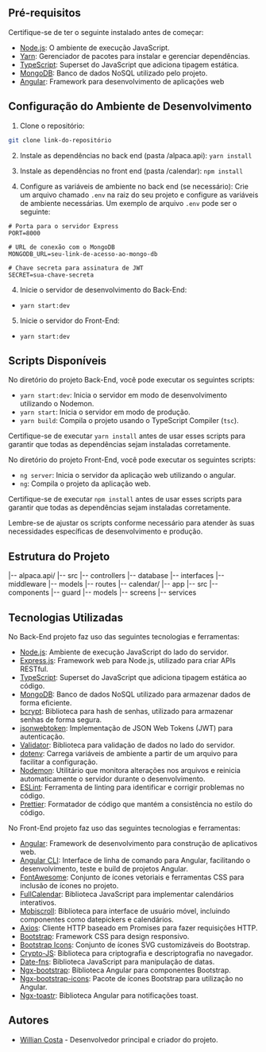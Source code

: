 ## Pré-requisitos

Certifique-se de ter o seguinte instalado antes de começar:

- [Node.js](https://nodejs.org/): O ambiente de execução JavaScript.
- [Yarn](https://yarnpkg.com/): Gerenciador de pacotes para instalar e gerenciar dependências.
- [TypeScript](https://www.typescriptlang.org/): Superset do JavaScript que adiciona tipagem estática.
- [MongoDB](https://www.mongodb.com/): Banco de dados NoSQL utilizado pelo projeto.
- [Angular](https://angular.io/): Framework para desenvolvimento de aplicações web

## Configuração do Ambiente de Desenvolvimento

1. Clone o repositório:

```bash
git clone link-do-repositório
```

2. Instale as dependências no back end (pasta /alpaca.api):
`yarn install`

3. Instale as dependências no front end (pasta /calendar):
`npm install`

4. Configure as variáveis de ambiente no back end (se necessário):
Crie um arquivo chamado `.env` na raiz do seu projeto e configure as variáveis de ambiente necessárias. Um exemplo de arquivo `.env` pode ser o seguinte:

```
# Porta para o servidor Express
PORT=8000

# URL de conexão com o MongoDB
MONGODB_URL=seu-link-de-acesso-ao-mongo-db

# Chave secreta para assinatura de JWT
SECRET=sua-chave-secreta
```

4. Inicie o servidor de desenvolvimento do Back-End:
- `yarn start:dev`

5. Inicie o servidor do Front-End:
- `yarn start:dev`

## Scripts Disponíveis

No diretório do projeto Back-End, você pode executar os seguintes scripts:

- `yarn start:dev`: Inicia o servidor em modo de desenvolvimento utilizando o Nodemon.
- `yarn start`: Inicia o servidor em modo de produção.
- `yarn build`: Compila o projeto usando o TypeScript Compiler (`tsc`).

Certifique-se de executar `yarn install` antes de usar esses scripts para garantir que todas as dependências sejam instaladas corretamente.

No diretório do projeto Front-End, você pode executar os seguintes scripts:

- `ng server`: Inicia o servidor da aplicação web utilizando o angular.
- `ng`: Compila o projeto da aplicação web.

Certifique-se de executar `npm install` antes de usar esses scripts para garantir que todas as dependências sejam instaladas corretamente.

Lembre-se de ajustar os scripts conforme necessário para atender às suas necessidades específicas de desenvolvimento e produção.

## Estrutura do Projeto

|-- alpaca.api/
  |-- src
    |-- controllers
    |-- database
    |-- interfaces
    |-- middleware
    |-- models
    |-- routes
|-- calendar/
  |-- app
    |-- src
    |-- components
    |-- guard
    |-- models
    |-- screens
    |-- services


## Tecnologias Utilizadas

No Back-End projeto faz uso das seguintes tecnologias e ferramentas:

- [Node.js](https://nodejs.org/): Ambiente de execução JavaScript do lado do servidor.
- [Express.js](https://expressjs.com/): Framework web para Node.js, utilizado para criar APIs RESTful.
- [TypeScript](https://www.typescriptlang.org/): Superset do JavaScript que adiciona tipagem estática ao código.
- [MongoDB](https://www.mongodb.com/): Banco de dados NoSQL utilizado para armazenar dados de forma eficiente.
- [bcrypt](https://www.npmjs.com/package/bcrypt): Biblioteca para hash de senhas, utilizado para armazenar senhas de forma segura.
- [jsonwebtoken](https://www.npmjs.com/package/jsonwebtoken): Implementação de JSON Web Tokens (JWT) para autenticação.
- [Validator](https://www.npmjs.com/package/validator): Biblioteca para validação de dados no lado do servidor.
- [dotenv](https://www.npmjs.com/package/dotenv): Carrega variáveis de ambiente a partir de um arquivo para facilitar a configuração.
- [Nodemon](https://www.npmjs.com/package/nodemon): Utilitário que monitora alterações nos arquivos e reinicia automaticamente o servidor durante o desenvolvimento.
- [ESLint](https://eslint.org/): Ferramenta de linting para identificar e corrigir problemas no código.
- [Prettier](https://prettier.io/): Formatador de código que mantém a consistência no estilo do código.

No Front-End projeto faz uso das seguintes tecnologias e ferramentas:

- [Angular](https://angular.io/): Framework de desenvolvimento para construção de aplicativos web.
- [Angular CLI](https://cli.angular.io/): Interface de linha de comando para Angular, facilitando o desenvolvimento, teste e build de projetos Angular.
- [FontAwesome](https://fontawesome.com/): Conjunto de ícones vetoriais e ferramentas CSS para inclusão de ícones no projeto.
- [FullCalendar](https://fullcalendar.io/): Biblioteca JavaScript para implementar calendários interativos.
- [Mobiscroll](https://mobiscroll.com/): Biblioteca para interface de usuário móvel, incluindo componentes como datepickers e calendários.
- [Axios](https://axios-http.com/): Cliente HTTP baseado em Promises para fazer requisições HTTP.
- [Bootstrap](https://getbootstrap.com/): Framework CSS para design responsivo.
- [Bootstrap Icons](https://icons.getbootstrap.com/): Conjunto de ícones SVG customizáveis do Bootstrap.
- [Crypto-JS](https://cryptojs.gitbook.io/docs/): Biblioteca para criptografia e descriptografia no navegador.
- [Date-fns](https://date-fns.org/): Biblioteca JavaScript para manipulação de datas.
- [Ngx-bootstrap](https://valor-software.com/ngx-bootstrap/): Biblioteca Angular para componentes Bootstrap.
- [Ngx-bootstrap-icons](https://github.com/valor-software/ngx-bootstrap-icons): Pacote de ícones Bootstrap para utilização no Angular.
- [Ngx-toastr](https://www.npmjs.com/package/ngx-toastr): Biblioteca Angular para notificações toast.

## Autores

- [Willian Costa](https://github.com/costaowillian) - Desenvolvedor principal e criador do projeto.

